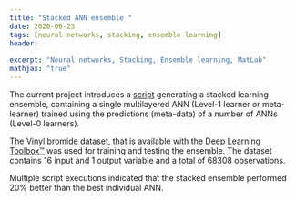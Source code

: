 ```yaml
---
title: "Stacked ANN ensemble "
date: 2020-06-23
tags: [neural networks, stacking, ensemble learning]
header:
  
excerpt: "Neural networks, Stacking, Ensemble learning, MatLab"
mathjax: "true"
---
```


The current project introduces a [script](https://github.com/GeorgiosEtsias/Stacked-ANN-ensemble/blob/master/StackedANNensemble2.m)  generating a stacked learning ensemble, containing a single multilayered ANN (Level-1 learner or meta-learner) trained using the predictions (meta-data) of a number of ANNs (Level-0 learners).

The [Vinyl bromide dataset](https://www.mathworks.com/help/deeplearning/gs/sample-data-sets-for-shallow-neural-networks.html), that is available with the [Deep Learning Toolbox™](https://www.mathworks.com/products/deep-learning.html) was used for training and testing the ensemble. The dataset contains 16 input and 1 output variable and a total of 68308 observations. 

Multiple script executions indicated that the stacked ensemble performed 20% better than the best individual ANN. 
